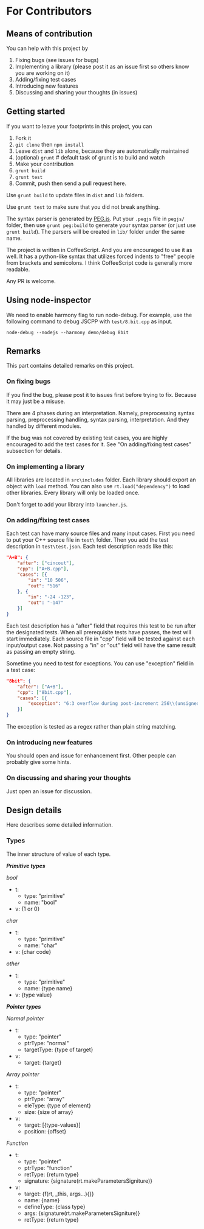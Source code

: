 # For Contributors

## Means of contribution

You can help with this project by

1. Fixing bugs (see issues for bugs)
1. Implementing a library (please post it as an issue first so others know you are working on it)
1. Adding/fixing test cases
1. Introducing new features
1. Discussing and sharing your thoughts (in issues)

## Getting started

If you want to leave your footprints in this project, you can

1. Fork it
1. `git clone` then `npm install`
1. Leave `dist` and `lib` alone, because they are automatically maintained
1. (optional) `grunt` # default task of grunt is to build and watch
1. Make your contribution
1. `grunt build`
1. `grunt test`
1. Commit, push then send a pull request here.

Use `grunt build` to update files in `dist` and `lib` folders.

Use `grunt test` to make sure that you did not break anything.

The syntax parser is generated by [PEG.js](http://pegjs.org). Put your `.pegjs` file in `pegjs/` folder, then use `grunt peg:build` to generate your syntax parser (or just use `grunt build`). The parsers will be created in `lib/` folder under the same name.

The project is written in CoffeeScript. And you are encouraged to use it as well. It has a python-like syntax that utilizes forced indents to "free" people from brackets and semicolons. I think CoffeeScript code is generally more readable.

Any PR is welcome.

## Using node-inspector

We need to enable harmony flag to run node-debug. For example, use the following command to debug JSCPP with `test/8.bit.cpp` as input.

`node-debug --nodejs --harmony demo/debug 8bit`

## Remarks

This part contains detailed remarks on this project.

### On fixing bugs

If you find the bug, please post it to issues first before trying to fix. Because it may just be a misuse.

There are 4 phases during an interpretation. Namely, preprocessing syntax parsing, preprocessing handling, syntax parsing, interpretation. And they handled by different modules.

If the bug was not covered by existing test cases, you are highly encouraged to add the test cases for it. See "On adding/fixing test cases" subsection for details.

### On implementing a library

All libraries are located in `src\includes` folder. Each library should export an object with `load` method. You can also use `rt.load("dependency")` to load other libraries. Every library will only be loaded once.

Don't forget to add your library into `launcher.js`.

### On adding/fixing test cases

Each test can have many source files and many input cases. First you need to put your C++ source file in `test\` folder. Then you add the test description in `test\test.json`. Each test description reads like this:

```json
"A+B": {
    "after": ["cincout"],
    "cpp": ["A+B.cpp"],
    "cases": [{
        "in": "10 506",
        "out": "516"
    }, {
        "in": "-24 -123",
        "out": "-147"
    }]
}
```

Each test description has a "after" field that requires this test to be run after the designated tests. When all prerequisite tests have passes, the test will start immediately. Each source file in "cpp" field will be tested against each input/output case. Not passing a "in" or "out" field will have the same result as passing an empty string.

Sometime you need to test for exceptions. You can use "exception" field in a test case:

```json
"8bit": {
    "after": ["A+B"],
    "cpp": ["8bit.cpp"],
    "cases": [{
        "exception": "6:3 overflow during post-increment 256\\(unsigned char\\)"
    }]
}
```

The exception is tested as a regex rather than plain string matching.

### On introducing new features

You should open and issue for enhancement first. Other people can probably give some hints.

### On discussing and sharing your thoughts

Just open an issue for discussion.

## Design details

Here describes some detailed information.

### Types

The inner structure of value of each type.

___Primitive types___

_bool_

* t:
    - type: "primitive"
    - name: "bool"
* v: {1 or 0}

_char_

* t:
    - type: "primitive"
    - name: "char"
* v: {char code}

_other_

* t:
    - type: "primitive"
    - name: {type name}
* v: {type value}

___Pointer types___

_Normal pointer_

* t:
    - type: "pointer"
    - ptrType: "normal"
    - targetType: {type of target}
* v:
    - target: {target}

_Array pointer_

* t:
    - type: "pointer"
    - ptrType: "array"
    - eleType: {type of element}
    - size: {size of array}
* v:
    - target: [{type-values}]
    - position: {offset}

_Function_

* t:
    - type: "pointer"
    - ptrType: "function"
    - retType: {return type}
    - signature: {signature(rt.makeParametersSigniture)}
* v:
    - target: {f(rt, _this, args...){}}
    - name: {name}
    - defineType: {class type}
    - args: {signature(rt.makeParametersSigniture)}
    - retType: {return type}